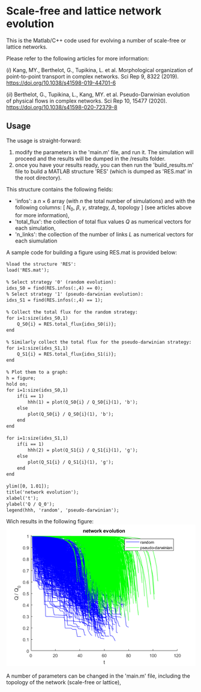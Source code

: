 # Scale-free and lattice network evolution
This is the Matlab/C++ code used for evolving a number of scale-free or lattice networks.

Please refer to the following articles for more information:

(*i*) Kang, MY., Berthelot, G., Tupikina, L. et al. Morphological organization of point-to-point transport in complex networks. Sci Rep 9, 8322 (2019). https://doi.org/10.1038/s41598-019-44701-6

(*ii*) Berthelot, G., Tupikina, L., Kang, MY. et al. Pseudo-Darwinian evolution of physical flows in complex networks. Sci Rep 10, 15477 (2020). https://doi.org/10.1038/s41598-020-72379-8

## Usage
The usage is straight-forward:
1. modify the parameters in the 'main.m' file, and run it. The simulation will proceed and the results will be dumped in the /results folder.
2. once you have your results ready, you can then run the 'build_results.m' file to build a MATLAB structure 'RES' (which is dumped as 'RES.mat' in the root directory). 

This structure contains the following fields:
- 'infos': a $n \times 6$ array (with $n$ the total number of simulations) and with the following columns: [ $N_0$, $\beta$, $\gamma$, strategy, $\Delta$, topology ] (see articles above for more information),
- 'total_flux': the collection of total flux values $Q$ as numerical vectors for each simulation,
- 'n_links': the collection of the number of links $L$ as numerical vectors for each siumulation

A sample code for building a figure using RES.mat is provided below:
```
%load the structure 'RES':
load('RES.mat');

% Select strategy '0' (random evolution):
idxs_S0 = find(RES.infos(:,4) == 0);
% Select strategy '1' (pseudo-darwinian evolution):
idxs_S1 = find(RES.infos(:,4) == 1);

% Collect the total flux for the random strategy:
for i=1:size(idxs_S0,1)
    Q_S0{i} = RES.total_flux{idxs_S0(i)};
end

% Similarly collect the total flux for the pseudo-darwinian strategy:
for i=1:size(idxs_S1,1)
    Q_S1{i} = RES.total_flux{idxs_S1(i)};
end

% Plot them to a graph:
h = figure;
hold on;
for i=1:size(idxs_S0,1)
    if(i == 1)
        hhh(1) = plot(Q_S0{i} / Q_S0{i}(1), 'b');
    else
        plot(Q_S0{i} / Q_S0{i}(1), 'b');
    end
end

for i=1:size(idxs_S1,1)
    if(i == 1)
        hhh(2) = plot(Q_S1{i} / Q_S1{i}(1), 'g');
    else
        plot(Q_S1{i} / Q_S1{i}(1), 'g');
    end
end

ylim([0, 1.01]);
title('network evolution');
xlabel('t');
ylabel('Q / Q_0');
legend(hhh, 'random', 'pseudo-darwinian');
```

Wich results in the following figure:
![This is an image](../images/CN_Fig0.png)

A number of parameters can be changed in the 'main.m' file, including the topology of the network (scale-free or lattice), 

